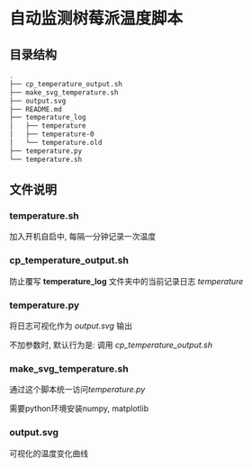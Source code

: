 # 自动监测树莓派温度脚本

## 目录结构

```bash
.
├── cp_temperature_output.sh
├── make_svg_temperature.sh
├── output.svg
├── README.md
├── temperature_log
│   ├── temperature
│   ├── temperature-0
│   └── temperature.old
├── temperature.py
└── temperature.sh
```

## 文件说明

### temperature.sh

加入开机自启中, 每隔一分钟记录一次温度

### cp_temperature_output.sh

防止覆写 **temperature_log** 文件夹中的当前记录日志 *temperature*

### temperature.py

将日志可视化作为 *output.svg* 输出

不加参数时, 默认行为是: 调用 *cp_temperature_output.sh*

### make_svg_temperature.sh

通过这个脚本统一访问*temperature.py*

需要python环境安装numpy, matplotlib

### output.svg

可视化的温度变化曲线
